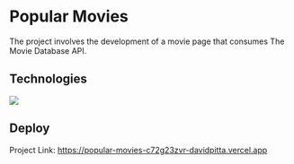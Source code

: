 # Popular Movies
<p>The project involves the development of a movie page that consumes The Movie Database API.</p>

## Technologies
<img src="https://skillicons.dev/icons?i=js,html,css,git" />

## Deploy
Project Link: https://popular-movies-c72g23zvr-davidpitta.vercel.app
